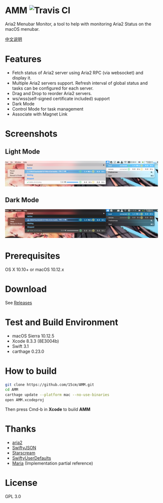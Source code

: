 # AMM ![Travis CI](https://travis-ci.org/15cm/AMM.svg?branch=master)
Aria2 Menubar Monitor, a tool to help with monitoring Aria2 Status on the macOS menubar.

[中文说明](./README_zh.md)

# Features
- Fetch status of Aria2 server using Aria2 RPC (via websocket) and display it.
- Multiple Aria2 servers support. Refresh interval of global status and tasks can be configured for each server.
- Drag and Drop to reorder Aria2 servers.
- ws/wss(self-signed certificate included) support
- Dark Mode
- Control Mode for task management
- Associate with Magnet Link

# Screenshots
## Light Mode
![Screenshot Light](./screenshots/screenshot.png)

## Dark Mode
![Screenshot Dark](./screenshots/screenshot-dark.png)

# Prerequisites
OS X 10.10+ or macOS 10.12.x

# Download
See [Releases](https://github.com/15cm/AMM/releases)

# Test and Build Environment
- macOS Sierra 10.12.5
- Xcode 8.3.3 (8E3004b)
- Swift 3.1
- carthage 0.23.0

# How to build
``` sh
git clone https://github.com/15cm/AMM.git
cd AMM
carthage update --platform mac --no-use-binaries
open AMM.xcodeproj
```

Then press Cmd-b in **Xcode** to build **AMM**

# Thanks
- [aria2](https://github.com/aria2/aria2) 
- [SwiftyJSON](https://github.com/SwiftyJSON/SwiftyJSON)
- [Starscream](https://github.com/daltoniam/Starscream)
- [SwiftyUserDefaults](https://github.com/radex/SwiftyUserDefaults)
- [Maria](https://github.com/ShinCurry/Maria) (Implementation partial reference)

# License
GPL 3.0
